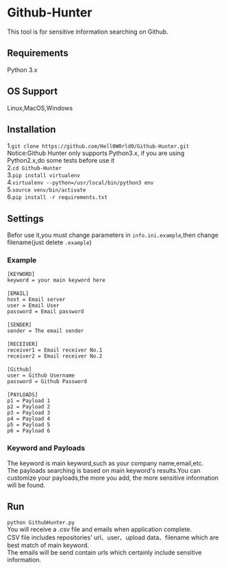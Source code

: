 # Github-Hunter
This tool is for sensitive information searching on Github.
## Requirements
Python 3.x <br>
## OS Support
Linux,MacOS,Windows<br>
## Installation
1.`git clone https://github.com/Hell0W0rld0/Github-Hunter.git`<br>
Notice:Github Hunter only supports Python3.x, if you are using Python2.x,do some tests before use it<br>
2.`cd Github-Hunter`<br>
3.`pip install virtualenv`<br>
4.`virtualenv --python=/usr/local/bin/python3 env`<br>
5.`source venv/bin/activate`<br>
6.`pip install -r requirements.txt`<br>
## Settings
Befor use it,you must change parameters in `info.ini.example`,then change filename(just delete `.example`)
### Example
`[KEYWORD]`<br>
`keyword = your main keyword here`<br>
<br>
`[EMAIL]`<br>
`host = Email server`<br>
`user = Email User`<br>
`password = Email password`<br>
<br>
`[SENDER]`<br>
`sender = The email sender`<br>
<br>
`[RECEIVER]`<br>
`receiver1 = Email receiver No.1`<br>
`receiver2 = Email receiver No.2`<br>
<br>
`[Github]`<br>
`user = Github Username`<br>
`password = Github Password`<br>
<br>
`[PAYLOADS]`<br>
`p1 = Payload 1`<br>
`p2 = Payload 2`<br>
`p3 = Payload 3`<br>
`p4 = Payload 4`<br>
`p5 = Payload 5`<br>
`p6 = Payload 6`<br>
### Keyword and Payloads
The keyword is main keyword,such as your company name,email,etc.<br>
The payloads searching is based on main keyword's results.You can customize your payloads,the more you add, the more sensitive information will be found.
## Run
`python GithubHunter.py`<br>
You will receive a .csv file and emails when application complete.<br>
CSV file includes repositories' url、user、upload data、filename which are best match of main keyword.<br>
The emails will be send contain urls which certainly include sensitive information.
